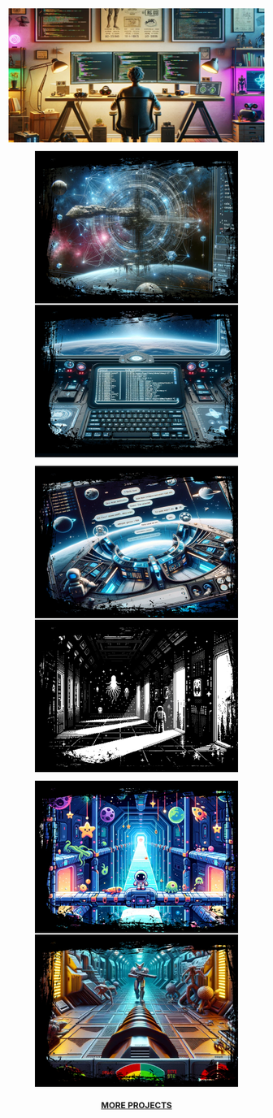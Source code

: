 <div align="center">
<img
  src="ai.png"
  title="Just an Image"
  style="display: inline-block; margin: 0 auto; max-width: 800 px">

 <p align="center">
  <a href="URL_OF_FIRST_PROJECT">
    <img src="scop.png" width="400" alt="Project 1" title="Project 1"/>
  </a>
  <a href="URL_OF_SECOND_PROJECT">
    <img src="minishell.png" width="400" alt="Project 2" title="Project 2"/>
  </a>
</p>
<p align="center">
  <a href="URL_OF_THIRD_PROJECT">
    <img src="irc.png" width="400" alt="Project 3" title="Project 3"/>
  </a>
  <a href="URL_OF_FOURTH_PROJECT">
    <img src="1bit.png" width="400" alt="Project 4" title="Project 4"/>
  </a>
</p>
<p align="center">
  <a href="URL_OF_FIFTH_PROJECT">
    <img src="solong.png" width="400" alt="Project 5" title="Project 5"/>
  </a>
  <a href="URL_OF_SIXTH_PROJECT">
    <img src="cube4d.png" width="400" alt="Project 6" title="Project 6"/>
  </a>
</p>


  ### [MORE PROJECTS](https://github.com/kvebers/PROJECTS/tree/main)




</div>
